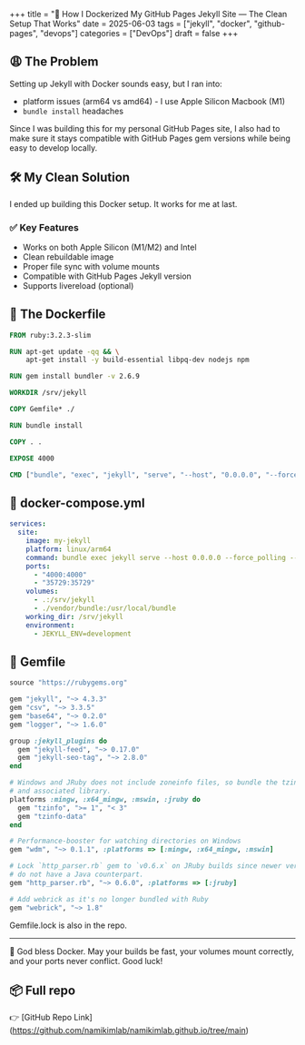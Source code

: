 +++
title = "🐳 How I Dockerized My GitHub Pages Jekyll Site — The Clean Setup That Works"
date = 2025-06-03
tags = ["jekyll", "docker", "github-pages", "devops"]
categories = ["DevOps"]
draft = false
+++

## 😩 The Problem

Setting up Jekyll with Docker sounds easy, but I ran into:

- platform issues (arm64 vs amd64) - I use Apple Silicon Macbook (M1)
- `bundle install` headaches

Since I was building this for my personal GitHub Pages site, I also had to make sure it stays compatible with GitHub Pages gem versions while being easy to develop locally.

## 🛠 My Clean Solution

I ended up building this Docker setup. It works for me at last.

### ✅ Key Features

- Works on both Apple Silicon (M1/M2) and Intel
- Clean rebuildable image
- Proper file sync with volume mounts
- Compatible with GitHub Pages Jekyll version
- Supports livereload (optional)

## 🐳 The Dockerfile

```dockerfile
FROM ruby:3.2.3-slim

RUN apt-get update -qq && \
    apt-get install -y build-essential libpq-dev nodejs npm

RUN gem install bundler -v 2.6.9

WORKDIR /srv/jekyll

COPY Gemfile* ./

RUN bundle install

COPY . .

EXPOSE 4000

CMD ["bundle", "exec", "jekyll", "serve", "--host", "0.0.0.0", "--force_polling", "--livereload"]
```

## 🐳 docker-compose.yml

```yaml
services:
  site:
    image: my-jekyll
    platform: linux/arm64
    command: bundle exec jekyll serve --host 0.0.0.0 --force_polling --livereload
    ports:
      - "4000:4000"
      - "35729:35729"
    volumes:
      - .:/srv/jekyll
      - ./vendor/bundle:/usr/local/bundle
    working_dir: /srv/jekyll
    environment:
      - JEKYLL_ENV=development
```

## 💎 Gemfile
```ruby
source "https://rubygems.org"

gem "jekyll", "~> 4.3.3"
gem "csv", "~> 3.3.5"
gem "base64", "~> 0.2.0"
gem "logger", "~> 1.6.0"

group :jekyll_plugins do
  gem "jekyll-feed", "~> 0.17.0"
  gem "jekyll-seo-tag", "~> 2.8.0"
end

# Windows and JRuby does not include zoneinfo files, so bundle the tzinfo-data gem
# and associated library.
platforms :mingw, :x64_mingw, :mswin, :jruby do
  gem "tzinfo", ">= 1", "< 3"
  gem "tzinfo-data"
end

# Performance-booster for watching directories on Windows
gem "wdm", "~> 0.1.1", :platforms => [:mingw, :x64_mingw, :mswin]

# Lock `http_parser.rb` gem to `v0.6.x` on JRuby builds since newer versions of the gem
# do not have a Java counterpart.
gem "http_parser.rb", "~> 0.6.0", :platforms => [:jruby]

# Add webrick as it's no longer bundled with Ruby
gem "webrick", "~> 1.8" 
```

Gemfile.lock is also in the repo.

---

🙏 God bless Docker. May your builds be fast, your volumes mount correctly, and your ports never conflict. Good luck!


## 📦 Full repo

👉 [GitHub Repo Link] (https://github.com/namikimlab/namikimlab.github.io/tree/main)




